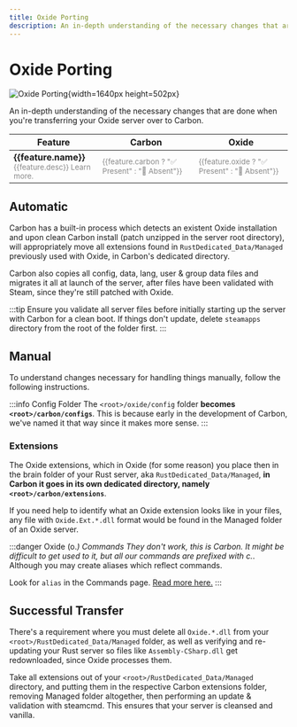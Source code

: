 ```yaml
---
title: Oxide Porting
description: An in-depth understanding of the necessary changes that are done when you're transferring your Oxide server over to Carbon.
---
```


<script setup>
const features = [
    { name: 'Dynamic Patching', desc: 'With the sheer amount of roughly 800+ Oxide hooks and patches, Carbon only fires and executes them when plugins need them, keeping things fully vanilla otherwise. On Oxide, all of these hooks fire at all times regardless if there are loaded plugins needing them, adding overhead.', link: '/references/hooks', carbon: true, oxide: false },
    { name: 'Self Updating', desc: 'Carbon automatically updates the edition it\'s running (production, staging, etc.) without requiring any additional work. For example, on Rust wipe day, all you have to do is ensure that your Rust server is validated and updated, then booting it, Carbon will automatically self-patch for that Rust version.', carbon: true, oxide: false },
    { name: 'Remote Hook Updates', desc: 'On server boot, Carbon is looking to download the most recent updates for Oxide and Community hooks without requiring a full Carbon update. If there are hook failure patches (which usually doesn\'t happen), look for announcements in our Discord server, then just reboot the server to get the hook updates.', carbon: true, oxide: false },
    { name: 'Profiler', desc: 'Carbon has a built in profiler designed to profile performance of anything you wanna track (Rust, Unity, System, plugins, modules, extensions, you name it).', link: '/devs/features/mono-profiler', carbon: true, oxide: false },
    { name: 'SQLite Permissions', desc: 'This brand new system is purely designed to increase overall server performance and reduce unnecessary overhead initially caused by Oxide\'s design.', carbon: true, oxide: false, link: '/news/carbon/sql-permissions' },
    { name: 'Regular Updates', desc: 'Since the birth of Carbon (27th of August 2022), we\'ve consistently released updates addressing issues, compatibility, QoL and implemented great ideas the community has contributed to the project with.', link: '/references/release-notes', carbon: true, oxide: false },
    { name: 'Harmony 2.0', desc: 'For the longest time, Rust used the outdated Harmony 1.0 which meant that Oxide was also using that outdated version in plugins. Carbon has always ran Harmony 2.0, then only fairly recently Facepunch updated Rust\'s Harmony version to 2.0, by proxy on Oxide also.', carbon: true, oxide: true },
    { name: 'Regularly Maintained', desc: 'Carbon and Oxide have at least one thing in common; making sure the framework functions when Rust releases updates.', carbon: true, oxide: true }
]
</script>

# Oxide Porting
![Oxide Porting](/misc/oxide-to-carbon.webp){width=1640px height=502px}

An in-depth understanding of the necessary changes that are done when you're transferring your Oxide server over to Carbon.

<table tabindex="0">
  <thead>
    <tr>
      <th>Feature</th>
      <th style="text-align: center; min-width: 100px">Carbon</th>
      <th style="text-align: center; min-width: 100px">Oxide</th>
    </tr>
  </thead>
  <tr v-for="feature in features">
    <td>
      <strong>{{feature.name}}</strong>
      <div style="opacity: 50%; font-size: smaller">
        {{feature.desc}} <a v-if="feature.link != null" :href="feature.link">Learn more.</a>
      </div>
    </td>
    <td><div style="opacity: 50%; font-size: smaller">{{feature.carbon ? "✅ Present" : "🚫 Absent"}}</div></td>
    <td><div style="opacity: 50%; font-size: smaller">{{feature.oxide ? "✅ Present" : "🚫 Absent"}}</div></td>
  </tr>
</table>

## Automatic

Carbon has a built-in process which detects an existent Oxide installation and upon clean Carbon install (patch unzipped
in the server root directory), will appropriately move all extensions found in `RustDedicated_Data/Managed` previously
used with Oxide, in Carbon's dedicated directory.

Carbon also copies all config, data, lang, user & group data files and migrates it all at launch of the server, after
files have been validated with Steam, since they're still patched with Oxide.

:::tip
Ensure you validate all server files before initially starting up the server with Carbon for a clean boot. If things
don't update, delete `steamapps` directory from the root of the folder first.
:::

## Manual

To understand changes necessary for handling things manually, follow the following instructions.

:::info Config Folder
The `<root>/oxide/config` folder **becomes `<root>/carbon/configs`**. This is because early in the development of
Carbon, we've named it that way since it makes more sense.
:::

### Extensions

The Oxide extensions, which in Oxide (for some reason) you place then in the brain folder of your Rust server, aka
`RustDedicated_Data/Managed`, **in Carbon it goes in its own dedicated directory, namely `<root>/carbon/extensions`**.

If you need help to identify what an Oxide extension looks like in your files, any file with `Oxide.Ext.*.dll` format
would be found in the Managed folder of an Oxide server.

:::danger Oxide (o.*) Commands
They don't work, this is Carbon. It might be difficult to get used to it, but all our commands are prefixed with c.*.
Although you may create aliases which reflect commands.

Look for `alias` in the Commands page. [Read more here.](../references/commands/)
:::

## Successful Transfer

There's a requirement where you must delete all `Oxide.*.dll` from your `<root>/RustDedicated_Data/Managed` folder, as
well as verifying and re-updating your Rust server so files like `Assembly-CSharp.dll` get redownloaded, since Oxide
processes them.

Take all extensions out of your `<root>/RustDedicated_Data/Managed` directory, and putting them in the respective Carbon
extensions folder, removing Managed folder altogether, then performing an update & validation with steamcmd. This
ensures that your server is cleansed and vanilla.

